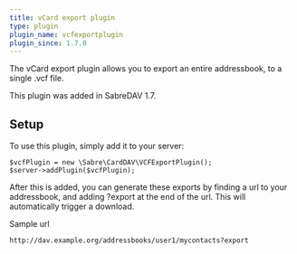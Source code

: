 ```yaml
---
title: vCard export plugin
type: plugin
plugin_name: vcfexportplugin
plugin_since: 1.7.0
---
```


The vCard export plugin allows you to export an entire addressbook, to a
single .vcf file.

This plugin was added in SabreDAV 1.7.

Setup
-----

To use this plugin, simply add it to your server:

    $vcfPlugin = new \Sabre\CardDAV\VCFExportPlugin();
    $server->addPlugin($vcfPlugin);

After this is added, you can generate these exports by finding a url to your
addressbook, and adding ?export at the end of the url. This will automatically
trigger a download.

Sample url

    http://dav.example.org/addressbooks/user1/mycontacts?export
